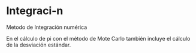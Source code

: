 # Integraci-n
Metodo de Integración numérica


En el cálculo de pi con el método de Mote Carlo también incluye el cálculo de la desviación estándar.


